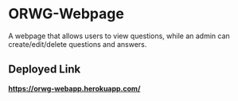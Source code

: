 # ORWG-Webpage
A webpage that allows users to view questions, while an admin can create/edit/delete questions and answers.

## Deployed Link

__https://orwg-webapp.herokuapp.com/__